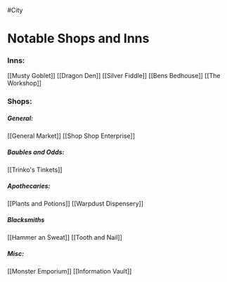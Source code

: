 #City
# Notable Shops and Inns
### Inns:
[[Musty Goblet]]
[[Dragon Den]]
[[Silver Fiddle]]
[[Bens Bedhouse]]
[[The Workshop]]
### Shops:
##### General:
[[General Market]]
[[Shop Shop Enterprise]]
##### Baubles and Odds:
[[Trinko's Tinkets]]
##### Apothecaries:
[[Plants and Potions]]
[[Warpdust Dispensery]]
##### Blacksmiths
[[Hammer an Sweat]]
[[Tooth and Nail]]
##### Misc:
[[Monster Emporium]]
[[Information Vault]]